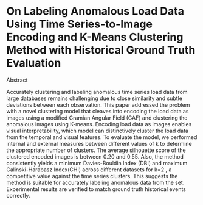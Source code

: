 # On Labeling Anomalous Load Data Using Time Series-to-Image Encoding and K-Means Clustering Method with Historical Ground Truth Evaluation

Abstract

Accurately clustering and labeling anomalous time series load data from large databases remains challenging due to close similarity and subtle deviations between each observation. This paper addressed the problem with a novel clustering model that cleaves into encoding the load data as images using a modified Gramian Angular Field (GAF) and clustering the anomalous images using K-means. Encoding load data as images enables visual interpretability, which model can distinctively cluster the load data from the temporal and visual features. To evaluate the model, we performed internal and external measures between different values of k to determine the appropriate number of clusters. The average silhouette score of the clustered encoded images is between 0.20 and 0.55. Also, the method consistently yields a minimum Davies-Bouldin Index (DBI) and maximum Calinski-Harabasz Index(CHI) across different datasets for k=2 , a competitive value against the time series clusters. This suggests the method is suitable for accurately labeling anomalous data from the set. Experimental results are verified to match ground truth historical events correctly.
